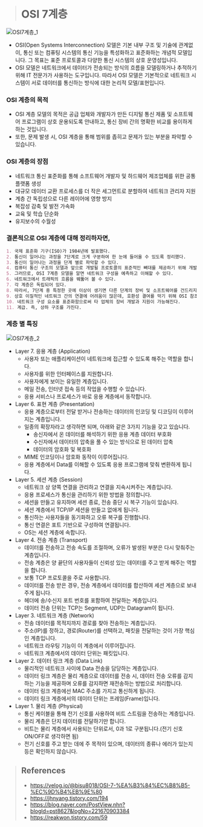 > # OSI 7계층



![OSI7계층_1](https://user-images.githubusercontent.com/31823098/112458231-eff41780-8d9f-11eb-8022-9ae5e2c79768.PNG)

- OSI(Open Systems Interconnection) 모델은 기본 내부 구조 및 기술에 관계없이, 통신 또는 컴퓨팅 시스템의 통신 기능을 특성화하고 표준화하는 개념적 모델입니다. 그 목표는 표준 프로토콜과 다양한 통신 시스템의 상호 운영성입니다.
- OSI 모델은 네트워크에서 데이터가 전송되는 방식의 흐름을 모델링하거나 추적하기 위해 IT 전문가가 사용하는 도구입니다. 따라서 OSI 모델은 기본적으로 네트워크 시스템이 서로 데이터를 통신하는 방식에 대한 논리적 모델/표현입니다.



### OSI 계층의 목적

- OSI 계층 모델의 목적은 공급 업체와 개발자가 만든 디지털 통신 제품 및 소프트웨어 프로그램이 상호 운용되도록 안내하고, 통신 장비 간의 명확한 비교를 용이하게 하는 것입니다.
- 또한, 문제 발생 시, OSI 계층을 통해 범위를 좁히고 문제가 있는 부분을 파악할 수 있습니다.



### OSI 계층의 장점

- 네트워크 통신 표준화를 통해 소프트웨어 개발자 및 하드웨어 제조업체를 위한 공통 플랫폼 생성
- 대규모 데이터 교환 프로세스를 더 작은 세그먼트로 분할하여 네트워크 관리자 지원
- 계층 간 독립성으로 다른 레이어에 영향 방지
- 복잡성 감축 및 발전 가속화
- 교육 및 학습 단순화
- 유지보수의 수월성



### 결론적으로 OSI 계층에 대해 정리하자면,

```markdown
1. 국제 표준화 기구(ISO)가 1984년에 발표했다.
2. 통신이 일어나는 과정을 7단계로 크게 구분하여 한 눈에 들어올 수 있도록 정리했다.
3. 통신이 일어나는 과정을 단계 별로 파악할 수 있다.
4. 컴퓨터 통신 구조의 모델과 앞으로 개발될 프로토콜의 표준적인 뼈대를 제공하기 위해 개발된 참조 모델이다.
5. 그러므로, OSI 7계층 모델을 알면 네트워크 구성을 예측하고 이해할 수 있다.
6. 네트워크에서 트래픽의 흐름을 꿰뚫어 볼 수 있다.
7. 각 계층은 독립되어 있다.
8. 따라서, 7단계 중 특정한 곳에 이상이 생기면 다른 단계의 장비 및 소프트웨어를 건드리지 않고도 이상이 생긴 단계만 고칠 수 있다.
9. 상호 이질적인 네트워크 간의 연결에 어려움이 많은데, 호환성 결여를 막기 위해 OSI 참조 모델이 제시되었다.
10. 네트워크 구성 요소를 표준화함으로써 타 업체의 장비 개발과 지원이 가능해진다.
11. 계급. 즉, 상하 구조를 가진다.
```



### 계층 별 특징

![OSI7계층_2](https://user-images.githubusercontent.com/31823098/112458241-f1254480-8d9f-11eb-9b79-a49a532cadbd.PNG)

- Layer 7. 응용 계층 (Application)
  - 사용자 또는 애플리케이션이 네트워크에 접근할 수 있도록 해주는 역할을 합니다.
  - 사용자를 위한 인터페이스를 지원합니다.
  - 사용자에게 보이는 유일한 계층입니다.
  - 메일 전송, 인터넷 접속 등의 작업을 수행할 수 있습니다.
  - 응용 서비스나 프로세스가 바로 응용 계층에서 동작합니다.
- Layer 6. 표현 계층 (Presentation)
  - 응용 계층으로부터 전달 받거나 전송하는 데이터의 인코딩 및 디코딩이 이루어지는 계층입니다.
  - 일종의 확장자라고 생각하면 되며, 아래와 같은 3가지 기능을 갖고 있습니다.
    - 송신자에서 온 데이터를 해석하기 위한 응용 계층 데이터 부호화
    - 수신자에서 데이터의 압축을 풀 수 있는 방식으로 된 데이터 압축
    - 데이터의 암호화 및 복호화
  - MIME 인코딩이나 암호화 동작이 이루어집니다.
  - 응용 계층에서 Data를 이해할 수 있도록 응용 프로그램에 맞춰 변환하게 됩니다.
- Layer 5. 세션 계층 (Session)
  - 네트워크 상 양쪽 연결을 관리하고 연결을 지속시켜주는 계층입니다.
  - 응용 프로세스가 통신을 관리하기 위한 방법을 정의합니다.
  - 세션을 만들고 유지하며 세션 종료, 전송 중단 시 복구 기능이 있습니다.
  - 세션 계층에서 TCP/IP 세션을 만들고 없애게 됩니다.
  - 통신하는 사용자들을 동기화하고 오류 복구를 진행합니다.
  - 통신 연결은 포트 기반으로 구성하여 연결됩니다.
  - OS는 세션 계층에 속합니다.
- Layer 4. 전송 계층 (Transport)
  - 데이터를 전송하고 전송 속도를 조절하며, 오류가 발생된 부분은 다시 맞춰주는 계층입니다.
  - 전송 계층은 양 끝단의 사용자들이 신뢰성 있는 데이터를 주고 받게 해주는 역할을 합니다.
  - 보통 TCP 프로토콜을 주로 사용합니다.
  - 데이터를 전송 받은 경우, 전송 계층에서 데이터를 합산하여 세션 계층으로 보내주게 됩니다.
  - 헤더에 송/수신지 포트 번호를 포함하여 전달하는 계층입니다.
  - 데이터 전송 단위는 TCP는 Segment, UDP는 Datagram이 됩니다.
- Layer 3. 네트워크 계층 (Network)
  - 전송 데이터를 목적지까지 경로를 찾아 전송하는 계층입니다.
  - 주소(IP)를 정하고, 경로(Router)를 선택하고, 패킷을 전달하는 것이 가장 핵심인 계층입니다.
  - 네트워크 라우팅 기능이 이 계층에서 이루어집니다.
  - 네트워크 계층에서의 데이터 단위는 패킷입니다.
- Layer 2. 데이터 링크 계층 (Data Link)
  - 물리적인 네트워크 사이에 Data 전송을 담당하는 계층입니다.
  - 데이터 링크 계층은 물리 계층으로 데이터를 전송 시, 데이터 전송 오류를 감지하는 기능을 제공하며 오류를 감지하면 재전송하는 방법으로 처리합니다.
  - 데이터 링크 계층에선 MAC 주소를 가지고 통신하게 됩니다.
  - 데이터 링크 계층에서의 데이터 단위는 프레임(Frame)입니다.
- Layer 1. 물리 계층 (Physical)
  - 통신 케이블을 통해 전기 신호를 사용하여 비트 스트림을 전송하는 계층입니다.
  - 물리 계층은 단지 데이터를 전달하기만 합니다.
  - 비트는 물리 계층에서 사용되는 단위로서, 0과 1로 구분됩니다.(전기 신호 ON/OFF로 생각하면 됨)
  - 전기 신호를 주고 받는 데에 주 목적이 있으며, 데이터의 종류나 에러가 있는지 등은 확인하지 않습니다.









> ## References
>
> - https://velog.io/@bisu8018/OSI-7-%EA%B3%84%EC%B8%B5-%EC%9D%B4%EB%9E%80
> - https://jhnyang.tistory.com/194
> - https://blog.naver.com/PostView.nhn?blogId=pst8627&logNo=221670903384
> - https://reakwon.tistory.com/59

